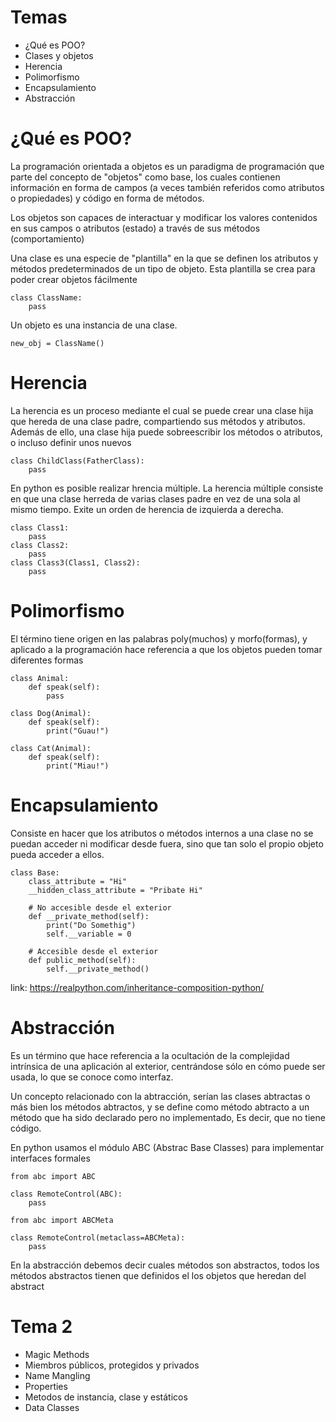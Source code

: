 # Temas 
* ¿Qué es POO?
* Clases y objetos
* Herencia 
* Polimorfismo
* Encapsulamiento
* Abstracción

# ¿Qué es POO?

La programación orientada a objetos es un paradigma de programación que parte del concepto de "objetos" como base, los cuales contienen información en forma de campos (a veces también referidos como atributos o propiedades) y código en forma de métodos.

Los objetos son capaces de interactuar y modificar los valores contenidos en sus campos o atributos (estado) a través de sus métodos (comportamiento)

Una clase es una especie de "plantilla" en la que se definen los atributos y métodos predeterminados de un tipo de objeto. Esta plantilla se crea para poder crear objetos fácilmente

```
class ClassName:
    pass
```

Un objeto es una instancia de una clase.

```
new_obj = ClassName()
```

# Herencia

La herencia es un proceso mediante el cual se puede crear una clase hija que hereda de una clase padre, compartiendo sus métodos y atributos. Además de ello, una clase hija puede sobreescribir los métodos o atributos, o incluso definir unos nuevos

```
class ChildClass(FatherClass):
    pass
```

En python es posible realizar hrencia múltiple. La herencia múltiple consiste en que una clase herreda de varias clases padre en vez de una sola al mismo tiempo.
Exite un orden de herencia de izquierda a derecha.

```
class Class1:
    pass
class Class2:
    pass
class Class3(Class1, Class2):
    pass
```

# Polimorfismo

El término tiene origen en las palabras poly(muchos) y morfo(formas), y aplicado a la programación hace referencia a que los objetos pueden tomar diferentes formas

```
class Animal:
    def speak(self):
        pass

class Dog(Animal):
    def speak(self):
        print("Guau!")

class Cat(Animal):
    def speak(self):
        print("Miau!")
```

# Encapsulamiento

Consiste en hacer que los atributos o métodos internos a una clase no se puedan acceder ni modificar desde fuera, sino que tan solo el propio objeto pueda acceder a ellos.

```
class Base:
    class_attribute = "Hi"
    __hidden_class_attribute = "Pribate Hi"

    # No accesible desde el exterior
    def __private_method(self):
        print("Do Somethig")
        self.__variable = 0

    # Accesible desde el exterior
    def public_method(self):
        self.__private_method()
```
link: https://realpython.com/inheritance-composition-python/

# Abstracción

Es un término que hace referencia a la ocultación de la complejidad intrínsica de una aplicación al exterior,  centrándose sólo en cómo puede ser usada, lo que se conoce como interfaz.

Un concepto relacionado con la abtracción, serían las clases abtractas o más bien los métodos abtractos, y se define como método abtracto a un método que ha sido declarado pero no implementado, Es decir, que no tiene código.

En python usamos el módulo ABC (Abstrac Base Classes) para implementar interfaces formales

```
from abc import ABC

class RemoteControl(ABC):
    pass

from abc import ABCMeta

class RemoteControl(metaclass=ABCMeta):
    pass
```

En la abstracción debemos decir cuales métodos son abstractos, todos los métodos abstractos tienen que definidos el los objetos que heredan del abstract


# Tema 2

* Magic Methods
* Miembros públicos, protegidos y privados
* Name Mangling
* Properties
* Metodos de instancia, clase y estáticos
* Data Classes

